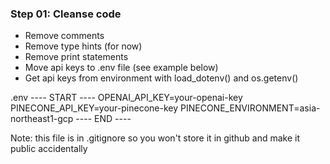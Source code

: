 ### Step 01: Cleanse code

- Remove comments
- Remove type hints (for now)
- Remove print statements
- Move api keys to .env file (see example below)
- Get api keys from environment with load_dotenv() and os.getenv()


.env ---- START ----
OPENAI_API_KEY=your-openai-key
PINECONE_API_KEY=your-pinecone-key
PINECONE_ENVIRONMENT=asia-northeast1-gcp
---- END ----

Note: this file is in .gitignore so you won't store it in github and make it public accidentally
